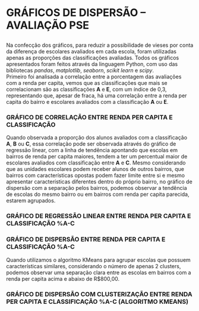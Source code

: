 # GRÁFICOS DE DISPERSÃO – AVALIAÇÃO PSE<p>

Na confecção dos gráficos, para reduzir a possibilidade de vieses por conta da diferença de escolares avaliados em cada escola, foram utilizadas apenas as proporções das classificações avaliadas. Todos os gráficos apresentados foram feitos através da linguagem Python, com uso das bibliotecas <i>pandas</i>, <i>matplotlib</i>, <i>seaborn</i>, <i>scikit learn</i> e <i>scipy</i>.<br>
Primeiro foi analisada a correlação entre a porcentagem das avaliações com a renda per capita, vemos que as classificações que mais se correlacionam são as classificações <b>A</b> e <b>E</b>, com um índice de 0,3, representando que, apesar de fraca, há uma correlação entre a renda per capita do bairro e escolares avaliados com a classificação <b>A</b> ou <b>E</b>.<br>

### GRÁFICO DE CORRELAÇÃO ENTRE RENDA PER CAPITA E CLASSIFICAÇÃO<p>


Quando observada a proporção dos alunos avaliados com a classificação <b>A</b>, <b>B</b> ou <b>C</b>, essa correlação pode ser observada através do gráfico de regressão linear, com a linha de tendência apontando que escolas em bairros de renda per capita maiores, tendem a ter um percentual maior de escolares avaliados com classificação entre <b>A</b> e <b>C</b>.
Mesmo considerando que as unidades escolares podem receber alunos de outros bairros, que bairros com características opostas podem fazer limite entre si e mesmo apresentar características diferentes dentro do próprio bairro, no gráfico de dispersão com a separação pelos bairros, podemos observar a tendência de escolas do mesmo bairro ou em bairros com renda per capita parecida, estarem agrupados.<br>

### GRÁFICO DE REGRESSÃO LINEAR ENTRE RENDA PER CAPITA E CLASSIFICAÇÃO %A-C<p>


### GRÁFICO DE DISPERSÃO ENTRE RENDA PER CAPITA E CLASSIFICAÇÃO %A-C<p>


Quando utilizamos o algoritmo KMeans para agrupar escolas que possuem características similares, considerando o número de apenas 2 clusters, podemos observar uma separação clara entre as escolas em bairros com a renda per capita acima e abaixo de R$800,00.<br>

### GRÁFICO DE DISPERSÃO COM CLUSTERIZAÇÃO ENTRE RENDA PER CAPITA E CLASSIFICAÇÃO %A-C (ALGORITMO KMEANS)<p>
